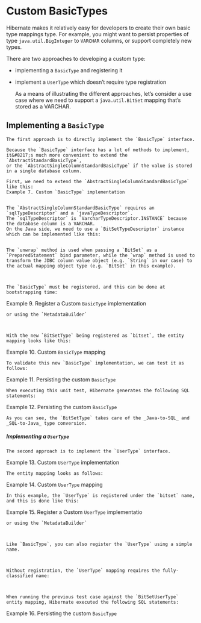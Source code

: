 # Custom BasicTypes

Hibernate makes it relatively easy for developers to create their own basic type mappings type.
For example, you might want to persist properties of type `java.util.BigInteger` to `VARCHAR` columns, or support completely new types.

There are two approaches to developing a custom type:


*   implementing a `BasicType` and registering it
*   implement a `UserType` which doesn&#8217;t require type registration
 
    As a means of illustrating the different approaches, let&#8217;s consider a use case where we need to support a `java.util.BitSet` mapping that&#8217;s stored as a VARCHAR.


## Implementing a `BasicType`

    The first approach is to directly implement the `BasicType` interface.

    Because the `BasicType` interface has a lot of methods to implement, it&#8217;s much more convenient to extend the `AbstractStandardBasicType`,
    or the `AbstractSingleColumnStandardBasicType` if the value is stored in a single database column.

    First, we need to extend the `AbstractSingleColumnStandardBasicType` like this:
    Example 7. Custom `BasicType` implementation
   

    The `AbstractSingleColumnStandardBasicType` requires an `sqlTypeDescriptor` and a `javaTypeDescriptor`.
    The `sqlTypeDescriptor` is `VarcharTypeDescriptor.INSTANCE` because the database column is a VARCHAR.
    On the Java side, we need to use a `BitSetTypeDescriptor` instance which can be implemented like this:


    The `unwrap` method is used when passing a `BitSet` as a `PreparedStatement` bind parameter, while the `wrap` method is used to transform the JDBC column value object (e.g. `String` in our case) to the actual mapping object type (e.g. `BitSet` in this example).



    The `BasicType` must be registered, and this can be done at bootstrapping time:


Example 9. Register a Custom `BasicType` implementation
  
    or using the `MetadataBuilder`



    With the new `BitSetType` being registered as `bitset`, the entity mapping looks like this:

  

Example 10. Custom `BasicType` mapping
  
    To validate this new `BasicType` implementation, we can test it as follows:

Example 11. Persisting the custom `BasicType`
  

    When executing this unit test, Hibernate generates the following SQL statements:

   Example 12. Persisting the custom `BasicType`
  

    As you can see, the `BitSetType` takes care of the _Java-to-SQL_ and _SQL-to-Java_ type conversion.

   ##### Implementing a `UserType`

    

    The second approach is to implement the `UserType` interface.

Example 13. Custom `UserType` implementation
 

    The entity mapping looks as follows:

   
Example 14. Custom `UserType` mapping
 
    In this example, the `UserType` is registered under the `bitset` name, and this is done like this:

Example 15. Register a Custom `UserType` implementatio

    or using the `MetadataBuilder`

   

    Like `BasicType`, you can also register the `UserType` using a simple name.

    

    Without registration, the `UserType` mapping requires the fully-classified name:

   

    When running the previous test case against the `BitSetUserType` entity mapping, Hibernate executed the following SQL statements:

Example 16. Persisting the custom `BasicType`
  